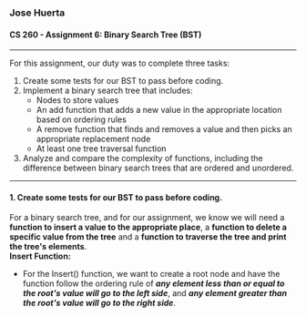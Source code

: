 ### Jose Huerta
#### CS 260 - Assignment 6: Binary Search Tree (BST)
---
For this assignment, our duty was to complete three tasks:
1.  Create some tests for our BST to pass before coding.
2.  Implement a binary search tree that includes:
    * Nodes to store values
    * An add function that adds a new value in the appropriate location based on ordering rules
    * A remove function that finds and removes a value and then picks an appropriate replacement node
    * At least one tree traversal function
3. Analyze and compare the complexity of functions, including the difference between binary search trees that are ordered and unordered.
---
#### 1.  Create some tests for our BST to pass before coding.
For a binary search tree, and for our assignment, we know we will need a **function to insert a value to the appropriate place**, a **function to
delete a specific value from the tree** and a **function to traverse the tree and print the tree's elements**.<br>
**Insert Function:**
* For the Insert() function, we want to create a root node and have the function follow the ordering rule of ***any element less than or equal to the root's value will
go to the left side***, and ***any element greater than the root's value will go to the right side***.
